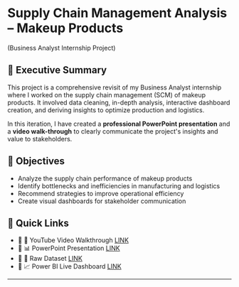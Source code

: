# Supply Chain Management Analysis – Makeup Products 
(Business Analyst Internship Project)

## 📌 Executive Summary

This project is a comprehensive revisit of my Business Analyst internship where I worked on the supply chain management (SCM) of makeup products. It involved data cleaning, in-depth analysis, interactive dashboard creation, and deriving insights to optimize production and logistics.

In this iteration, I have created a **professional PowerPoint presentation** and a **video walk-through** to clearly communicate the project's insights and value to stakeholders.

## 🎯 Objectives

- Analyze the supply chain performance of makeup products
- Identify bottlenecks and inefficiencies in manufacturing and logistics
- Recommend strategies to improve operational efficiency
- Create visual dashboards for stakeholder communication

## 📎 Quick Links

- 🔗  🎥 YouTube Video Walkthrough [LINK](https://youtu.be/Jbb5uw8O--Q)
- 🔗  📊 PowerPoint Presentation [LINK](https://github.com/Somya-Agrawal-9/SCM-Dashboard-of-Makeup-Products/blob/main/SCM%20Dashboard%20OF%20Makeup%20Products.pptx)
- 🔗  📁 Raw Dataset [LINK](https://github.com/Somya-Agrawal-9/SCM-Dashboard-of-Makeup-Products/blob/main/supply_chain_data.csv)
- 🔗  📈 Power BI Live Dashboard [LINK](https://github.com/Somya-Agrawal-9/SCM-Dashboard-of-Makeup-Products/blob/main/SCM%20of%20Makeup%20Products.pbix)
---


